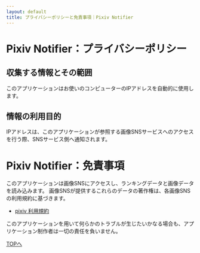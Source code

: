 ```yaml
---
layout: default
title: プライバシーポリシーと免責事項｜Pixiv Notifier
---
```


Pixiv Notifier：プライバシーポリシー
=================

収集する情報とその範囲
------------------------
このアプリケーションはお使いのコンピューターのIPアドレスを自動的に使用します。

情報の利用目的
--------------
IPアドレスは、このアプリケーションが参照する画像SNSサービスへのアクセスを行う際、SNSサービス側へ通知されます。

Pixiv Notifier：免責事項
=========
このアプリケーションは画像SNSにアクセスし、ランキングデータと画像データを読み込みます。
画像SNSが提供するこれらのデータの著作権は、各画像SNSの利用規約に基づきます。

- [pixiv 利用規約](http://www.pixiv.net/terms.php)

このアプリケーションを用いて何らかのトラブルが生じたいかなる場合も、アプリケーション制作者は一切の責任を負いません。



[TOPへ](/)
